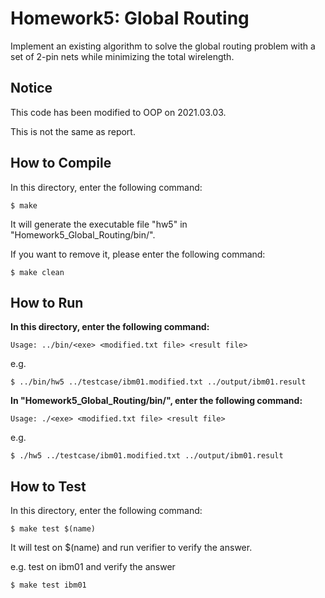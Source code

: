 # Homework5: Global Routing
Implement an existing algorithm to solve the global routing problem with a set of 2-pin nets while minimizing the total wirelength.

## Notice
This code has been modified to OOP on 2021.03.03.

This is not the same as report.

## How to Compile
In this directory, enter the following command:
```
$ make
```
It will generate the executable file "hw5" in "Homework5_Global_Routing/bin/".

If you want to remove it, please enter the following command:
```
$ make clean
```

## How to Run
**In this directory, enter the following command:**
```
Usage: ../bin/<exe> <modified.txt file> <result file>
```

e.g.
```
$ ../bin/hw5 ../testcase/ibm01.modified.txt ../output/ibm01.result
```

**In "Homework5_Global_Routing/bin/", enter the following command:**
```
Usage: ./<exe> <modified.txt file> <result file>
```

e.g.
```
$ ./hw5 ../testcase/ibm01.modified.txt ../output/ibm01.result
```

## How to Test
In this directory, enter the following command:
```
$ make test $(name)
```
It will test on $(name) and run verifier to verify the answer.

e.g. test on ibm01 and verify the answer
```
$ make test ibm01
```
